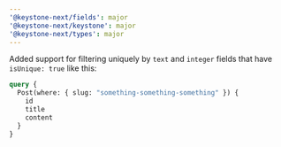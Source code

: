 ```yaml
---
'@keystone-next/fields': major
'@keystone-next/keystone': major
'@keystone-next/types': major
---
```


Added support for filtering uniquely by `text` and `integer` fields that have `isUnique: true` like this:

```graphql
query {
  Post(where: { slug: "something-something-something" }) {
    id
    title
    content
  }
}
```
